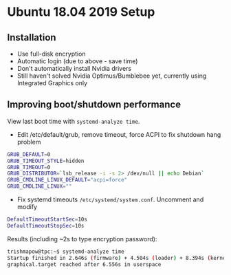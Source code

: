 # Ubuntu 18.04 2019 Setup

## Installation
- Use full-disk encryption
- Automatic login (due to above - save time)
- Don't automatically install Nvidia drivers
- Still haven't solved Nvidia Optimus/Bumblebee yet, currently using Integrated Graphics only

## Improving boot/shutdown performance
View last boot time with `systemd-analyze time`.
- Edit /etc/default/grub, remove timeout, force ACPI to fix shutdown hang problem
```bash
GRUB_DEFAULT=0
GRUB_TIMEOUT_STYLE=hidden
GRUB_TIMEOUT=0
GRUB_DISTRIBUTOR=`lsb_release -i -s 2> /dev/null || echo Debian`
GRUB_CMDLINE_LINUX_DEFAULT="acpi=force"
GRUB_CMDLINE_LINUX=""
```
- Fix systemd timeouts `/etc/systemd/system.conf`.
Uncomment and modify
```bash
DefaultTimeoutStartSec=10s
DefaultTimeoutStopSec=10s
```

Results (including ~2s to type encryption password):
```bash
trishmapow@tpc:~$ systemd-analyze time
Startup finished in 2.646s (firmware) + 4.504s (loader) + 8.394s (kernel) + 6.761s (userspace) = 22.306s
graphical.target reached after 6.556s in userspace
```
